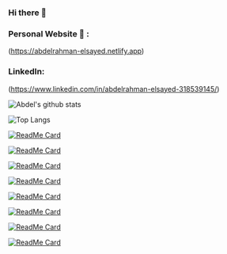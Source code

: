 ### Hi there 👋


### Personal Website 🧳 :
(https://abdelrahman-elsayed.netlify.app) 

### LinkedIn:
(https://www.linkedin.com/in/abdelrahman-elsayed-318539145/) 

![Abdel's github stats](https://github-readme-stats.vercel.app/api?username=abdel-elsayed&show_icons=true&theme=prussian)

![Top Langs](https://github-readme-stats.vercel.app/api/top-langs/?username=abdel-elsayed&layout=compact&theme=prussian)



[![ReadMe Card](https://github-readme-stats.vercel.app/api/pin/?username=abdel-elsayed&repo=Cap-Stone-TTP-frontend)](https://github.com/abdel-elsayed/Cap-Stone-TTP-frontend)

[![ReadMe Card](https://github-readme-stats.vercel.app/api/pin/?username=abdel-elsayed&repo=Lemonade-E-Commerce-Website)](https://github.com/abdel-elsayed/Lemonade-E-Commerce-Website)

[![ReadMe Card](https://github-readme-stats.vercel.app/api/pin/?username=abdel-elsayed&repo=Maze-Runner)](https://github.com/abdel-elsayed/Maze-Runner)

[![ReadMe Card](https://github-readme-stats.vercel.app/api/pin/?username=abdel-elsayed&repo=React-Pomodoro-Clock)](https://github.com/abdel-elsayed/React-Pomodoro-Clock)


[![ReadMe Card](https://github-readme-stats.vercel.app/api/pin/?username=abdel-elsayed&repo=react-city-search)](https://github.com/abdel-elsayed/react-city-search)


[![ReadMe Card](https://github-readme-stats.vercel.app/api/pin/?username=abdel-elsayed&repo=react-zip-code-search)](https://github.com/abdel-elsayed/react-zip-code-search)


[![ReadMe Card](https://github-readme-stats.vercel.app/api/pin/?username=abdel-elsayed&repo=Pokemon-Game)](https://github.com/abdel-elsayed/Pokemon-Game)


[![ReadMe Card](https://github-readme-stats.vercel.app/api/pin/?username=abdel-elsayed&repo=Tip-Calculator)](https://github.com/abdel-elsayed/Tip-Calculator)

